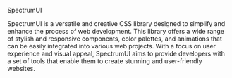 SpectrumUI

SpectrumUI is a versatile and creative CSS library designed to simplify and enhance the process of web development. This library offers a wide range of stylish and responsive components, color palettes, and animations that can be easily integrated into various web projects. With a focus on user experience and visual appeal, SpectrumUI aims to provide developers with a set of tools that enable them to create stunning and user-friendly websites.
